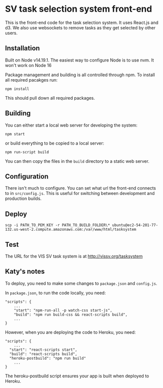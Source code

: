 # SV task selection system front-end

This is the front-end code for the task selection system. It uses React.js
and d3. We also use websockets to remove tasks as they get selected by other
users.

## Installation

Built on Node v14.19.1. The easiest way to configure Node is to use nvm. It won't work on Node 16

Package management and building is all controlled through npm. To install all
required pacakges run:

```
npm install
```

This should pull down all required packages.

## Building

You can either start a local web server for developing the system:

```
npm start
```

or build everything to be copied to a local server:

```
npm run-script build
```

You can then copy the files in the `build` directory to a static web server.

## Configuration

There isn't much to configure. You can set what url the front-end connects
to in `src/config.js`. This is useful for switching between development and
production builds.

## Deploy

```
scp -i PATH_TO_PEM_KEY -r PATH_TO_BUILD_FOLDER\* ubuntu@ec2-54-201-77-132.us-west-2.compute.amazonaws.com:/var/www/html/tasksystem
```

## Test

The URL for the VIS SV task system is at http://vissv.org/tasksystem


## Katy's notes

To deploy, you need to make some changes to `package.json` and `config.js`.

In `package.json`, to run the code locally, you need:
```
"scripts": {
    ...
    "start": "npm-run-all -p watch-css start-js",
    "build": "npm run build-css && react-scripts build",
    ...
}
```

However, when you are deploying the code to Heroku, you need:
```
"scripts": {
    ...
  "start": "react-scripts start",
  "build": "react-scripts build",
  "heroku-postbuild": "npm run build"
    ...
}
```
The heroku-postbuild script ensures your app is built when deployed to Heroku.

<!-- Still in `package.json`, we need to change how we start the script.

Local (devlopement): `"start": "react-scripts start",`

Production (Heroku): `"start": "serve -s build"` -->